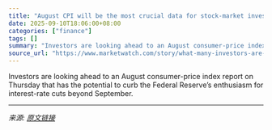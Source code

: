 ```yaml
---
title: "August CPI will be the most crucial data for stock-market investors this week. Here’s what to watch"
date: 2025-09-10T18:06:00+08:00
categories: ["finance"]
tags: []
summary: "Investors are looking ahead to an August consumer-price index report on Thursday that has the potential to curb the Federal Reserve’s enthusiasm for interest-rate cuts beyond September."
source_url: "https://www.marketwatch.com/story/what-many-investors-are-looking-for-in-the-august-cpi-data-coming-out-tomorrow-6290c95f?mod=mw_rss_topstories"
---
```


Investors are looking ahead to an August consumer-price index report on Thursday that has the potential to curb the Federal Reserve’s enthusiasm for interest-rate cuts beyond September.

---

*来源: [原文链接](https://www.marketwatch.com/story/what-many-investors-are-looking-for-in-the-august-cpi-data-coming-out-tomorrow-6290c95f?mod=mw_rss_topstories)*
